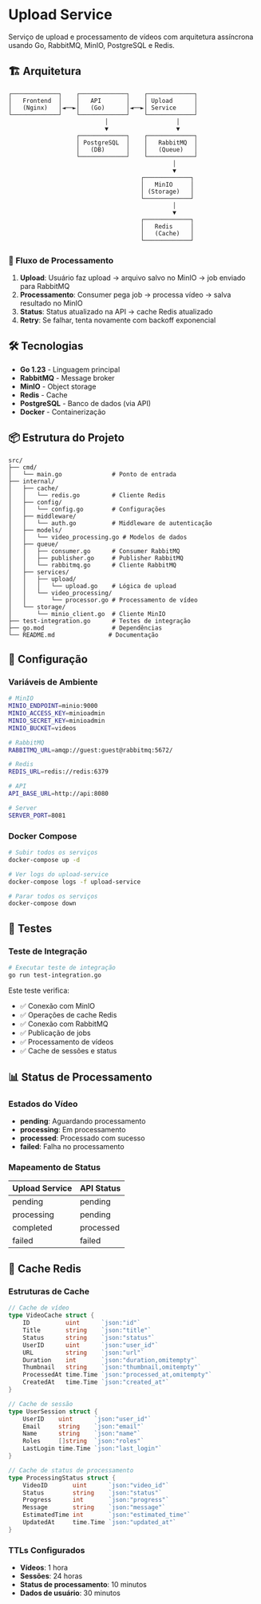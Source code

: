 # Upload Service

Serviço de upload e processamento de vídeos com arquitetura assíncrona usando Go, RabbitMQ, MinIO, PostgreSQL e Redis.

## 🏗️ Arquitetura

```
┌─────────────┐    ┌─────────────┐    ┌─────────────┐
│   Frontend  │    │   API       │    │ Upload      │
│   (Nginx)   │◄──►│   (Go)      │◄──►│ Service     │
└─────────────┘    └─────────────┘    └─────────────┘
                           │                   │
                           ▼                   ▼
                   ┌─────────────┐    ┌─────────────┐
                   │ PostgreSQL  │    │   RabbitMQ  │
                   │   (DB)      │    │   (Queue)   │
                   └─────────────┘    └─────────────┘
                                              │
                                              ▼
                                     ┌─────────────┐
                                     │   MinIO     │
                                     │ (Storage)   │
                                     └─────────────┘
                                              │
                                              ▼
                                     ┌─────────────┐
                                     │   Redis     │
                                     │   (Cache)   │
                                     └─────────────┘
```


### 🔄 Fluxo de Processamento

1. **Upload**: Usuário faz upload → arquivo salvo no MinIO → job enviado para RabbitMQ
2. **Processamento**: Consumer pega job → processa vídeo → salva resultado no MinIO
3. **Status**: Status atualizado na API → cache Redis atualizado
4. **Retry**: Se falhar, tenta novamente com backoff exponencial

## 🛠️ Tecnologias

- **Go 1.23** - Linguagem principal
- **RabbitMQ** - Message broker
- **MinIO** - Object storage
- **Redis** - Cache
- **PostgreSQL** - Banco de dados (via API)
- **Docker** - Containerização

## 📦 Estrutura do Projeto

```
src/
├── cmd/
│   └── main.go              # Ponto de entrada
├── internal/
│   ├── cache/
│   │   └── redis.go         # Cliente Redis
│   ├── config/
│   │   └── config.go        # Configurações
│   ├── middleware/
│   │   └── auth.go          # Middleware de autenticação
│   ├── models/
│   │   └── video_processing.go # Modelos de dados
│   ├── queue/
│   │   ├── consumer.go      # Consumer RabbitMQ
│   │   ├── publisher.go     # Publisher RabbitMQ
│   │   └── rabbitmq.go      # Cliente RabbitMQ
│   ├── services/
│   │   ├── upload/
│   │   │   └── upload.go    # Lógica de upload
│   │   └── video_processing/
│   │       └── processor.go # Processamento de vídeo
│   └── storage/
│       └── minio_client.go  # Cliente MinIO
├── test-integration.go      # Testes de integração
├── go.mod                   # Dependências
└── README.md               # Documentação
```

## 🔧 Configuração

### Variáveis de Ambiente

```bash
# MinIO
MINIO_ENDPOINT=minio:9000
MINIO_ACCESS_KEY=minioadmin
MINIO_SECRET_KEY=minioadmin
MINIO_BUCKET=videos

# RabbitMQ
RABBITMQ_URL=amqp://guest:guest@rabbitmq:5672/

# Redis
REDIS_URL=redis://redis:6379

# API
API_BASE_URL=http://api:8080

# Server
SERVER_PORT=8081
```

### Docker Compose

```bash
# Subir todos os serviços
docker-compose up -d

# Ver logs do upload-service
docker-compose logs -f upload-service

# Parar todos os serviços
docker-compose down
```

## 🧪 Testes

### Teste de Integração

```bash
# Executar teste de integração
go run test-integration.go
```

Este teste verifica:
- ✅ Conexão com MinIO
- ✅ Operações de cache Redis
- ✅ Conexão com RabbitMQ
- ✅ Publicação de jobs
- ✅ Processamento de vídeos
- ✅ Cache de sessões e status

## 📊 Status de Processamento

### Estados do Vídeo

- **pending**: Aguardando processamento
- **processing**: Em processamento
- **processed**: Processado com sucesso
- **failed**: Falha no processamento

### Mapeamento de Status

| Upload Service | API Status |
|----------------|------------|
| pending        | pending    |
| processing     | pending    |
| completed      | processed  |
| failed         | failed     |


## 💾 Cache Redis

### Estruturas de Cache

```go
// Cache de vídeo
type VideoCache struct {
    ID          uint      `json:"id"`
    Title       string    `json:"title"`
    Status      string    `json:"status"`
    UserID      uint      `json:"user_id"`
    URL         string    `json:"url"`
    Duration    int       `json:"duration,omitempty"`
    Thumbnail   string    `json:"thumbnail,omitempty"`
    ProcessedAt time.Time `json:"processed_at,omitempty"`
    CreatedAt   time.Time `json:"created_at"`
}

// Cache de sessão
type UserSession struct {
    UserID    uint      `json:"user_id"`
    Email     string    `json:"email"`
    Name      string    `json:"name"`
    Roles     []string  `json:"roles"`
    LastLogin time.Time `json:"last_login"`
}

// Cache de status de processamento
type ProcessingStatus struct {
    VideoID       uint      `json:"video_id"`
    Status        string    `json:"status"`
    Progress      int       `json:"progress"`
    Message       string    `json:"message"`
    EstimatedTime int       `json:"estimated_time"`
    UpdatedAt     time.Time `json:"updated_at"`
}
```

### TTLs Configurados

- **Vídeos**: 1 hora
- **Sessões**: 24 horas
- **Status de processamento**: 10 minutos
- **Dados de usuário**: 30 minutos

